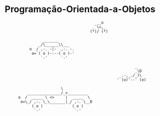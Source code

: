 # Programação-Orientada-a-Objetos

                                             __o
                                           _`\<,_
                                          (*)/ (*)

                     _______
                   _/\______\\__
               o  / ,-. -|-  ,-.`-.
                o=`( o )----( o )-'
                    `-'      `-'

                                                              _
                                                              _\D
                                                       _.-,_./_)\
                                                      ' (o)'--' (o)

                             \
              _______________/_>_________
          o  /  _____ \ <>     |  _____  \
           o=\_/ ,-. \_\_______|_/ ,-. \__D
                ( o )             ( o )
                 `-'               `-'
